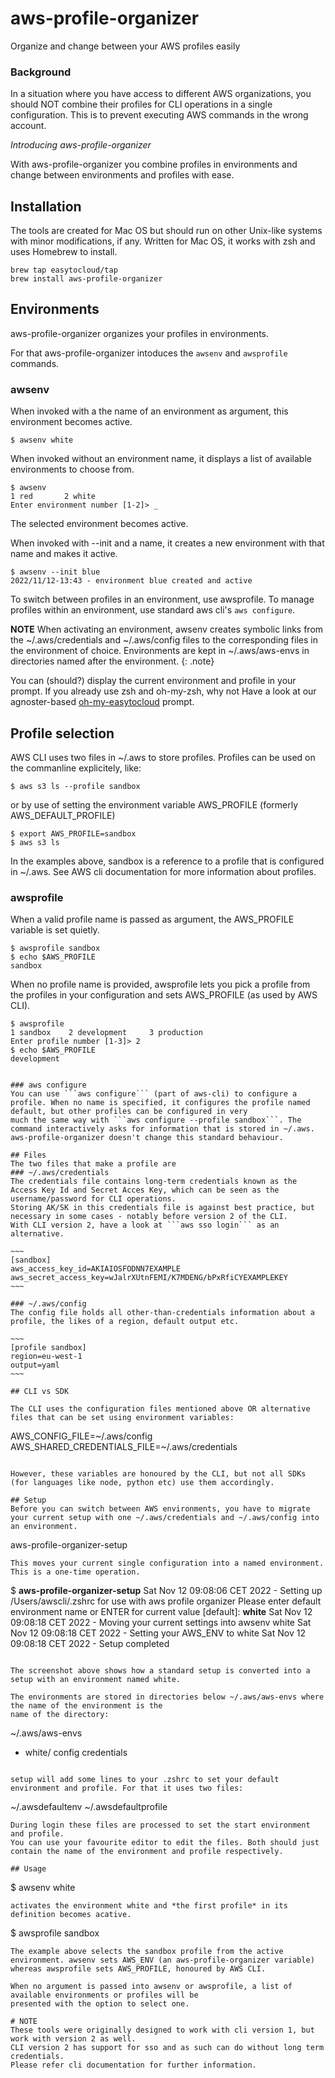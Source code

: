 # aws-profile-organizer
Organize and change between your AWS profiles easily

### Background
In a situation where you have access to different AWS organizations, 
you should NOT combine their profiles for CLI operations in a single configuration. 
This is to prevent executing AWS commands in the wrong account.

<em>Introducing aws-profile-organizer</em>

With aws-profile-organizer you combine profiles in environments and change between environments and profiles with ease.

## Installation
The tools are created for Mac OS but should run on other Unix-like systems with minor modifications, if any. 
Written for Mac OS, it works with zsh and uses Homebrew to install.

```shell
brew tap easytocloud/tap
brew install aws-profile-organizer
```

## Environments
aws-profile-organizer organizes your profiles in environments.

For that aws-profile-organizer intoduces the ``awsenv`` and ``awsprofile`` commands. 

### awsenv
When invoked with a the name of an environment as argument, this environment becomes active. 

```
$ awsenv white
```

When invoked without an environment name, it displays a list of available environments to choose from.
```
$ awsenv
1 red       2 white
Enter environment number [1-2]> _
```
The selected environment becomes active. 

When invoked with --init and a name, it creates a new environment with that name and makes it active.

```
$ awsenv --init blue
2022/11/12-13:43 - environment blue created and active
```

To switch between profiles in an environment, use awsprofile.
To manage profiles within an environment, use standard aws cli's ```aws configure```.

**NOTE** When activating an environment, awsenv creates symbolic links from the ~/.aws/credentials and ~/.aws/config files to the corresponding files in the environment of choice.
Environments are kept in ~/.aws/aws-envs in directories named after the environment.
{: .note}

You can (should?) display the current environment and profile in your prompt. 
If you already use zsh and oh-my-zsh, why not Have a look at our agnoster-based [oh-my-easytocloud](https://github.com/easytocloud/oh-my-easytocloud) prompt.

## Profile selection
AWS CLI uses two files in ~/.aws to store profiles. Profiles can be used on the commanline explicitely, like:

```
$ aws s3 ls --profile sandbox
```

or by use of setting the environment variable AWS_PROFILE (formerly AWS_DEFAULT_PROFILE)

```
$ export AWS_PROFILE=sandbox
$ aws s3 ls
```

In the examples above, sandbox is a reference to a profile that is configured in ~/.aws. See AWS cli documentation for more information about profiles.

### awsprofile
When a valid profile name is passed as argument, the AWS_PROFILE variable is set quietly.

```
$ awsprofile sandbox
$ echo $AWS_PROFILE
sandbox
```

When no profile name is provided,
awsprofile lets you pick a profile from the profiles in your configuration and sets AWS_PROFILE (as used by AWS CLI).

```
$ awsprofile
1 sandbox    2 development     3 production
Enter profile number [1-3]> 2
$ echo $AWS_PROFILE
development
```

```

### aws configure
You can use ```aws configure``` (part of aws-cli) to configure a profile. When no name is specified, it configures the profile named default, but other profiles can be configured in very
much the same way with ```aws configure --profile sandbox```. The command interactively asks for information that is stored in ~/.aws. aws-profile-organizer doesn't change this standard behaviour.

## Files
The two files that make a profile are
### ~/.aws/credentials 
The credentials file contains long-term credentials known as the Access Key Id and Secret Acces Key, which can be seen as the username/password for CLI operations.
Storing AK/SK in this credentials file is against best practice, but necessary in some cases - notably before version 2 of the CLI.
With CLI version 2, have a look at ```aws sso login``` as an alternative.

~~~
[sandbox]
aws_access_key_id=AKIAIOSFODNN7EXAMPLE
aws_secret_access_key=wJalrXUtnFEMI/K7MDENG/bPxRfiCYEXAMPLEKEY
~~~

### ~/.aws/config
The config file holds all other-than-credentials information about a profile, the likes of a region, default output etc.

~~~
[profile sandbox]
region=eu-west-1
output=yaml
~~~

## CLI vs SDK

The CLI uses the configuration files mentioned above OR alternative files that can be set using environment variables:

```
AWS_CONFIG_FILE=~/.aws/config
AWS_SHARED_CREDENTIALS_FILE=~/.aws/credentials
```

However, these variables are honoured by the CLI, but not all SDKs (for languages like node, python etc) use them accordingly. 

## Setup
Before you can switch between AWS environments, you have to migrate your current setup with one ~/.aws/credentials and ~/.aws/config into an environment.
```
aws-profile-organizer-setup
```
This moves your current single configuration into a named environment. This is a one-time operation.
```
$ **aws-profile-organizer-setup**
Sat Nov 12 09:08:06 CET 2022 - Setting up /Users/awscli/.zshrc for use with aws profile organizer
Please enter default environment name or ENTER for current value [default]: **white**
Sat Nov 12 09:08:18 CET 2022 - Moving your current settings into awsenv white
Sat Nov 12 09:08:18 CET 2022 - Setting your AWS_ENV to white
Sat Nov 12 09:08:18 CET 2022 - Setup completed
```

The screenshot above shows how a standard setup is converted into a setup with an environment named white. 

The environments are stored in directories below ~/.aws/aws-envs where the name of the environment is the
name of the directory:

```
~/.aws/aws-envs
  + white/
    config
    credentials
```

setup will add some lines to your .zshrc to set your default environment and profile. For that it uses two files:
```
~/.awsdefaultenv
~/.awsdefaultprofile
```
During login these files are processed to set the start environment and profile. 
You can use your favourite editor to edit the files. Both should just contain the name of the environment and profile respectively.

## Usage

```
$ awsenv white
```
activates the environment white and *the first profile* in its definition becomes acative.
```
$ awsprofile sandbox
```
The example above selects the sandbox profile from the active environment. awsenv sets AWS_ENV (an aws-profile-organizer variable) whereas awsprofile sets AWS_PROFILE, honoured by AWS CLI.

When no argument is passed into awsenv or awsprofile, a list of available environments or profiles will be 
presented with the option to select one.

# NOTE
These tools were originally designed to work with cli version 1, but work with version 2 as well. 
CLI version 2 has support for sso and as such can do without long term credentials. 
Please refer cli documentation for further information.
